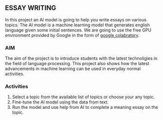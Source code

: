 ## ESSAY WRITING

In this project an AI model is going to help you write essays on various topics. The AI model is a machine learning model that generates english language given some initial sentences. We are going to use the free GPU environment provided by Google in the form of [google colabratory](colab.research.google.com).

### AIM 

The aim of the project is to introduce students with the latest technoligies in the field of language processing. This project also shows how the latest advancements in machine learning can be used in everyday normal activities. 

### Activities

1. Select a topic from the available list of topics or choose your any topic.
2. Fine-tune the AI model using the data from text.
3. Run the model and use help from AI to complete a meaning essay on the topic.
